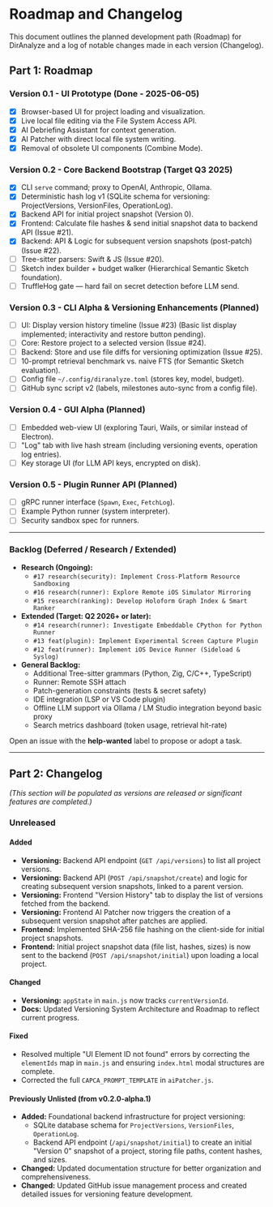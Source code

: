 <!--
AI UPDATE INSTRUCTIONS:
This document tracks the project's roadmap and changelog.
To update this document for the ROADMAP section:
1. Review recent progress against the tasks listed under current and upcoming versions.
2. Mark completed tasks with `[x]`.
3. Add new tasks or adjust priorities based on project decisions (e.g., new issues created, features reprioritized).
4. Update target dates or version focuses if they change.
To update this document for the CHANGELOG section:
1. For each new version released or significant set of features merged:
    - Add a new version heading (e.g., `## [0.2.1] - YYYY-MM-DD`).
    - List notable changes under subheadings like `Added`, `Changed`, `Fixed`, `Removed`, `Security`.
    - Reference relevant issue numbers.
Provide the complete updated Markdown content for this file.
-->

# Roadmap and Changelog

This document outlines the planned development path (Roadmap) for DirAnalyze and a log of notable changes made in each version (Changelog).

## Part 1: Roadmap

### Version 0.1 - UI Prototype (Done - 2025-06-05)
- [x] Browser-based UI for project loading and visualization.
- [x] Live local file editing via the File System Access API.
- [x] AI Debriefing Assistant for context generation.
- [x] AI Patcher with direct local file system writing.
- [x] Removal of obsolete UI components (Combine Mode).

### Version 0.2 - Core Backend Bootstrap (Target Q3 2025)
- [x] CLI `serve` command; proxy to OpenAI, Anthropic, Ollama.
- [x] Deterministic hash log v1 (SQLite schema for versioning: ProjectVersions, VersionFiles, OperationLog).
- [x] Backend API for initial project snapshot (Version 0).
- [x] Frontend: Calculate file hashes & send initial snapshot data to backend API (Issue #21).
- [x] Backend: API & Logic for subsequent version snapshots (post-patch) (Issue #22).
- [ ] Tree-sitter parsers: Swift & JS (Issue #20).
- [ ] Sketch index builder + budget walker (Hierarchical Semantic Sketch foundation).
- [ ] TruffleHog gate — hard fail on secret detection before LLM send.

### Version 0.3 - CLI Alpha & Versioning Enhancements (Planned)
- [ ] UI: Display version history timeline (Issue #23) (Basic list display implemented; interactivity and restore button pending).
- [ ] Core: Restore project to a selected version (Issue #24).
- [ ] Backend: Store and use file diffs for versioning optimization (Issue #25).
- [ ] 10-prompt retrieval benchmark vs. naive FTS (for Semantic Sketch evaluation).
- [ ] Config file `~/.config/diranalyze.toml` (stores key, model, budget).
- [ ] GitHub sync script v2 (labels, milestones auto-sync from a config file).

### Version 0.4 - GUI Alpha (Planned)
- [ ] Embedded web-view UI (exploring Tauri, Wails, or similar instead of Electron).
- [ ] "Log" tab with live hash stream (including versioning events, operation log entries).
- [ ] Key storage UI (for LLM API keys, encrypted on disk).

### Version 0.5 - Plugin Runner API (Planned)
- [ ] gRPC runner interface (`Spawn`, `Exec`, `FetchLog`).
- [ ] Example Python runner (system interpreter).
- [ ] Security sandbox spec for runners.

---

### Backlog (Deferred / Research / Extended)
*   **Research (Ongoing):**
    *   `#17 research(security): Implement Cross-Platform Resource Sandboxing`
    *   `#16 research(runner): Explore Remote iOS Simulator Mirroring`
    *   `#15 research(ranking): Develop Holoform Graph Index & Smart Ranker`
*   **Extended (Target: Q2 2026+ or later):**
    *   `#14 research(runner): Investigate Embeddable CPython for Python Runner`
    *   `#13 feat(plugin): Implement Experimental Screen Capture Plugin`
    *   `#12 feat(runner): Implement iOS Device Runner (Sideload & Syslog)`
*   **General Backlog:**
    *   Additional Tree-sitter grammars (Python, Zig, C/C++, TypeScript)
    *   Runner: Remote SSH attach
    *   Patch-generation constraints (tests & secret safety)
    *   IDE integration (LSP or VS Code plugin)
    *   Offline LLM support via Ollama / LM Studio integration beyond basic proxy
    *   Search metrics dashboard (token usage, retrieval hit-rate)

Open an issue with the **help-wanted** label to propose or adopt a task.

---

## Part 2: Changelog

*(This section will be populated as versions are released or significant features are completed.)*

### Unreleased

#### Added
- **Versioning:** Backend API endpoint (`GET /api/versions`) to list all project versions.
- **Versioning:** Backend API (`POST /api/snapshot/create`) and logic for creating subsequent version snapshots, linked to a parent version.
- **Versioning:** Frontend "Version History" tab to display the list of versions fetched from the backend.
- **Versioning:** Frontend AI Patcher now triggers the creation of a subsequent version snapshot after patches are applied.
- **Frontend:** Implemented SHA-256 file hashing on the client-side for initial project snapshots.
- **Frontend:** Initial project snapshot data (file list, hashes, sizes) is now sent to the backend (`POST /api/snapshot/initial`) upon loading a local project.

#### Changed
- **Versioning:** `appState` in `main.js` now tracks `currentVersionId`.
- **Docs:** Updated Versioning System Architecture and Roadmap to reflect current progress.

#### Fixed
- Resolved multiple "UI Element ID not found" errors by correcting the `elementIds` map in `main.js` and ensuring `index.html` modal structures are complete.
- Corrected the full `CAPCA_PROMPT_TEMPLATE` in `aiPatcher.js`.

#### Previously Unlisted (from v0.2.0-alpha.1)
*   **Added:** Foundational backend infrastructure for project versioning:
    *   SQLite database schema for `ProjectVersions`, `VersionFiles`, `OperationLog`.
    *   Backend API endpoint (`/api/snapshot/initial`) to create an initial "Version 0" snapshot of a project, storing file paths, content hashes, and sizes.
*   **Changed:** Updated documentation structure for better organization and comprehensiveness.
*   **Changed:** Updated GitHub issue management process and created detailed issues for versioning feature development.